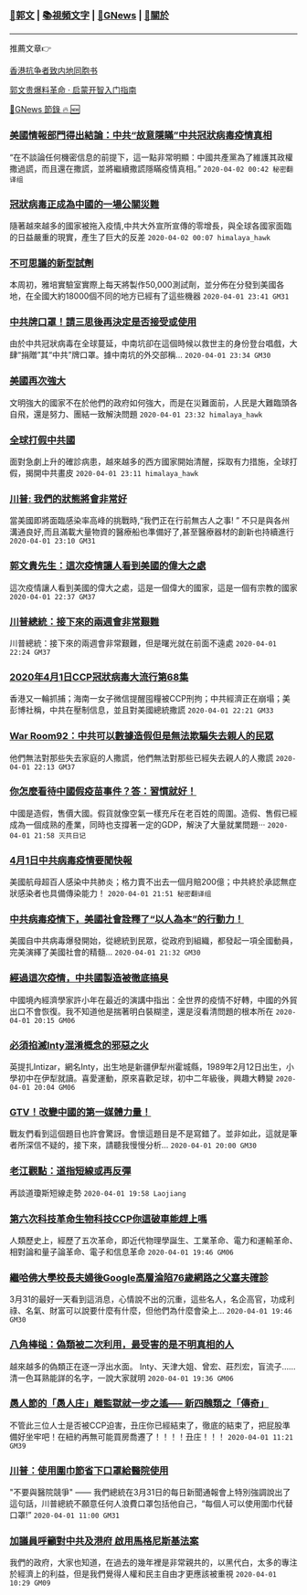 ###  [:eagle:郭文](https://github.com/ourhimalayas/txt) | [:books:視頻文字](https://github.com/ourhimalayas/txt/blob/master/content/README.md) | [:newspaper:GNews](https://github.com/ourhimalayas/txt/blob/master/content/gnews/README.md) | [:pray:關於](https://github.com/ourhimalayas/home/tree/master/about)
---

推薦文章:point_right:

[香港抗争者致内地同胞书](https://github.com/ourhimalayas/news/blob/master/2019/08/a_letter_from_the_hong_kong_people.md)

[郭文贵爆料革命 · 启蒙开智入门指南](https://github.com/ourhimalayas/txt/issues/1)

[:newspaper:GNews 節錄 :fire: :new:](https://github.com/ourhimalayas/txt/blob/master/content/gnews/README.md) 



### [美國情報部門得出結論：中共“故意隱瞞”中共冠狀病毒疫情真相](/content/gnews/1/README.md)

“在不談論任何機密信息的前提下，這一點非常明顯：中國共產黨為了維護其政權撒過謊，而且還在撒謊，並將繼續撒謊隱瞞疫情真相。”  `2020-04-02 00:42 秘密翻译组`

### [冠狀病毒正成為中國的一場公關災難](/content/gnews/2/README.md)

隨著越來越多的國家被拖入疫情,中共大外宣所宣傳的零增長，與全球各國家面臨的日益嚴重的現實，產生了巨大的反差  `2020-04-02 00:07 himalaya_hawk`

### [不可思議的新型試劑](/content/gnews/3/README.md)

本周初，雅培實驗室實際上每天將製作50,000測試劑，並分佈在分發到美國各地，在全國大約18000個不同的地方已經有了這些機器  `2020-04-01 23:41 GM31`

### [中共牌口罩！請三思後再決定是否接受或使用](/content/gnews/4/README.md)

由於中共冠狀病毒在全球蔓延，中南坑卻在這個時候以救世主的身份登台唱戲，大肆“捐贈”其“中共”牌口罩。據中南坑的外交部稱...  `2020-04-01 23:34 GM30`

### [美國再次強大](/content/gnews/5/README.md)

文明強大的國家不在於他們的政府如何強大，而是在災難面前，人民是大難臨頭各自飛，還是努力、團結一致解決問題  `2020-04-01 23:32 himalaya_hawk`

### [全球打假中共國](/content/gnews/6/README.md)

面對急劇上升的確診病患，越來越多的⻄方國家開始清醒，採取有力措施，全球打假，揭開中共畫皮  `2020-04-01 23:11 himalaya_hawk`

### [川普: 我們的狀態將會非常好](/content/gnews/7/README.md)

當美國即將面臨感染率高峰的挑戰時,“我們正在行前無古人之事! ” 不只是與各州溝通良好,而且滿載大量物資的醫療船也準備好了,甚至醫療器材的創新也持續進行  `2020-04-01 23:10 GM31`

### [郭文貴先生：這次疫情讓人看到美國的偉大之處](/content/gnews/8/README.md)

這次疫情讓人看到美國的偉大之處，這是一個偉大的國家，這是一個有宗教的國家  `2020-04-01 22:37 GM37`

### [川普總統：接下來的兩週會非常艱難](/content/gnews/9/README.md)

川普總統：接下來的兩週會非常艱難，但是曙光就在前面不遠處  `2020-04-01 22:24 GM37`

### [2020年4月1日CCP冠狀病毒大流行第68集](/content/gnews/10/README.md)

香港又一輪抓捕；海南一女子微信提醒囤糧被CCP刑拘；中共經濟正在崩塌；美彭博社稱，中共在壓制信息，並且對美國總統撒謊  `2020-04-01 22:21 GM33`

### [War Room92：中共可以數據造假但是無法欺騙失去親人的民眾](/content/gnews/11/README.md)

他們無法對那些失去家庭的人撒謊，他們無法對那些已經失去親人的人撒謊  `2020-04-01 22:13 GM37`

### [你怎麼看待中國假疫苗事件？答：習慣就好！](/content/gnews/12/README.md)

中國是造假，售價大國。假貨就像空氣一樣充斥在老百姓的周圍。造假、售假已經成為一個成熟的產業，同時也支撐著一定的GDP，解決了大量就業問題···  `2020-04-01 21:58 灭共日记`

### [4月1日中共病毒疫情要聞快報](/content/gnews/13/README.md)

美國航母超百人感染中共肺炎；格力賣不出去一個月賠200億；中共終於承認無症狀感染者也具備傳染能力！  `2020-04-01 21:51 秘密翻译组`

### [中共病毒疫情下，美國社會詮釋了“以人為本”的行動力！](/content/gnews/14/README.md)

美國自中共病毒爆發開始，從總統到民眾，從政府到組織，都發起一項全國動員，完美演繹了美國社會的精髓...  `2020-04-01 21:32 GM30`

### [經過這次疫情，中共國製造被徹底搞臭](/content/gnews/15/README.md)

中國境內經濟學家許小年在最近的演講中指出：全世界的疫情不好轉，中國的外貿出口不會恢復。我不知道他是揣著明白裝糊塗，還是沒看清問題的根本所在  `2020-04-01 20:15 GM06`

### [必須掐滅Inty混淆概念的邪惡之火](/content/gnews/16/README.md)

英提扎Intizar，網名Inty，出生地是新疆伊犁州霍城縣，1989年2月12日出生，小學初中在伊犁就讀。喜愛運動，原來喜歡足球，初中二年級後，興趣大轉變  `2020-04-01 20:04 GM06`

### [GTV！改變中國的第一媒體力量！](/content/gnews/17/README.md)

戰友們看到這個題目也許會驚訝。會懷這題目是不是寫錯了。並非如此，這就是筆者所深信不疑的，接下來，請聽我慢慢分析...  `2020-04-01 20:00 GM30`

### [老江觀點：道指短線或再反彈](/content/gnews/18/README.md)

再談道瓊斯短線走勢  `2020-04-01 19:58 Laojiang`

### [第六次科技革命生物科技CCP你這破車能趕上嗎](/content/gnews/19/README.md)

人類歷史上，經歷了五次革命，即近代物理學誕生、工業革命、電力和運輸革命、相對論和量子論革命、電子和信息革命  `2020-04-01 19:46 GM06`

### [繼哈佛大學校長夫婦後Google高層淪陷76歲網路之父塞夫確診](/content/gnews/20/README.md)

3月31的最好一天看到這消息，心情說不出的沉重，這些名人，名企高官，功成利祿、名氣、財富可以說要什麼有什麼，但他們為什麼會染上...  `2020-04-01 19:46 GM30`

### [八角棒槌：偽類被二次利用，最受害的是不明真相的人](/content/gnews/21/README.md)

越來越多的偽類正在逐一浮出水面。 Inty、天津大姐、曾宏、莊烈宏，盲流子……清一色耳熟能詳的名字，一說大家就明  `2020-04-01 19:36 GM06`

### [愚人節的「愚人庄」離監獄就一步之遙—– 新四醜類之「傳奇」](/content/gnews/22/README.md)

不管此三位人士是否被CCP迫害，丑庄你已經結束了，徹底的結束了，把屁股準備好坐牢吧！在紐約再無可能買房喬遷了！！！！丑庄！！！  `2020-04-01 11:21 GM39`

### [川普：使用圍巾節省下口罩給醫院使用](/content/gnews/23/README.md)

"不要與醫院競爭" —— 我們總統在3月31日的每日新聞通報會上特別強調說出了這句話，川普總統不願意任何人浪費口罩包括他自己，“每個人可以使用圍巾代替口罩!”  `2020-04-01 11:00 GM31`

### [加議員呼籲對中共及港府 啟用馬格尼斯基法案](/content/gnews/24/README.md)

我們的政府，大家也知道，在過去的幾年裡是非常親共的，以黑代白，太多的專注於經濟上的利益，但是我們覺得人權和民主自由才更應該被重視  `2020-04-01 10:29 GM09`

